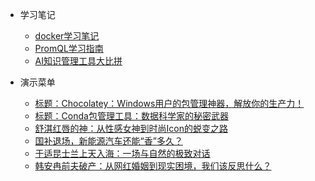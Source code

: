 ﻿<!-- _sidebar.md -->

* 学习笔记
  * [docker学习笔记](docker%E5%AD%A6%E4%B9%A0%E7%AC%94%E8%AE%B0.md) <!--注意这里是相对路径-->
  * [PromQL学习指南](PromQL学习指南.md)
  * [AI知识管理工具大比拼](AI知识管理工具大比拼.md)

* 演示菜单
 
  * [标题：Chocolatey：Windows用户的包管理神器，解放你的生产力！](2025-01-20_10-26-10_chocolatey包管理工具.md)
  * [标题：Conda包管理工具：数据科学家的秘密武器](2025-01-20_10-43-58_conda包管理工具.md)
  * [舒淇红唇的神：从性感女神到时尚Icon的蜕变之路](2025-01-20_11-15-58_舒淇红唇的神.md)
  * [国补退场，新能源汽车还能“香”多久？](2025-01-20_12-23-57_国补.md)
  * [于适昆士兰上天入海：一场与自然的极致对话](2025-01-20_12-26-46_于适昆士兰上天入海.md)
  * [韩安冉前夫破产：从网红婚姻到现实困境，我们该反思什么？](2025-01-20_13-57-40_韩安冉前夫破产.md)
